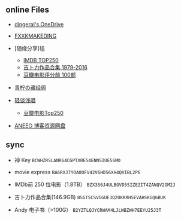 ## online Files

- [dingeral's OneDrive](https://goodshare.dingeral.com/)

- [FXXKMAKEDING](https://node4.mkdmirror.workers.dev/)

- [随缘分享]([6]
  - [IMDB TOP250][1]
  - [吉卜力作品合集 1979-2016][2]
  - [豆瓣电影评分前 100部][3]

- [青柠の藏经阁](https://spcn.cyanlemon.net/onedrive/)

- [轻谈浅唱][4]
  - [豆瓣电影Top250][5]

- [ANEEO 博客资源网盘](https://od.aneeo.com/home)

## sync

- 神 Key `BCWHZRSLANR64CGPTXRE54ENNSIUE5SMO`

- movie express `BA6RXJ7YOAOOFV42V6HD56XH4QVIBL2P6`

- IMDb前 250 位电影（1.8TB） `BZX3S6J4ULBGVD5SIZEZIT4ZANQV2OM2J`

- 吉卜力作品合集(146.9GB) `BSGT5CSVGGUE3Q2OKKRHSEVAH5KGQ6BUK`

- Andy 电子书（>100G） `B2YZTLQJYCRWAM4LJLWBZWH7EEYU25J3T`

[1]:https://syfx.herokuapp.com/syfx/%E6%9C%AA%E5%BD%92%E6%A1%A3/IMDB%20TOP250/
[2]:https://syfx.herokuapp.com/syfx/%E6%9C%AA%E5%BD%92%E6%A1%A3/%E5%90%89%E5%8D%9C%E5%8A%9B%E4%BD%9C%E5%93%81%E5%90%88%E9%9B%861979-2016/
[3]:https://syfx.herokuapp.com/syfx/%E6%9C%AA%E5%BD%92%E6%A1%A3/%E8%B1%86%E7%93%A3%E7%94%B5%E5%BD%B1%E8%AF%84%E5%88%86%E5%89%8D100%E9%83%A8/
[4]:https://service-7ckf4l6w-1251814827.gz.apigw.tencentcs.com/release/OneManager-php/OneDrive1/%E8%A5%BF%E9%83%A8%E6%95%B0%E6%8D%AE/
[5]:https://service-7ckf4l6w-1251814827.gz.apigw.tencentcs.com/release/OneManager-php/OneDrive1/%E8%A5%BF%E9%83%A8%E6%95%B0%E6%8D%AE/%E8%B1%86%E7%93%A3%E7%94%B5%E5%BD%B1Top250/
[6]:https://syfx.herokuapp.com/syfx/